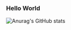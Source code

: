 ### Hello World

![Anurag's GitHub stats](https://github-readme-stats.vercel.app/api?username=gpocas&show_icons=true&theme=tokyonight)
